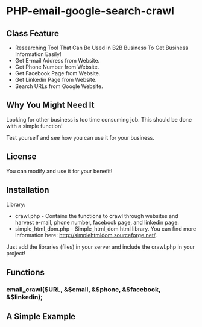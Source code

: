 # PHP-email-google-search-crawl

## Class Feature
- Researching Tool That Can Be Used in B2B Business To Get Business Information Easily!
- Get E-mail Address from Website.
- Get Phone Number from Website.
- Get Facebook Page from Website.
- Get Linkedin Page from Website.
- Search URLs from Google Website.

## Why You Might Need It
Looking for other business is too time consuming job. This should be done with a simple function!

Test yourself and see how you can use it for your business.

## License
You can modify and use it for your benefit!

## Installation
Library:
- crawl.php - Contains the functions to crawl through websites and harvest e-mail, phone number, facebook page, and linkedin page.
- simple_html_dom.php - Simple_html_dom html library. You can find more information here: http://simplehtmldom.sourceforge.net/.

Just add the libraries (files) in your server and include the crawl.php in your project!

## Functions
### email_crawl($URL, &$email, &$phone, &$facebook, &$linkedin);


## A Simple Example



